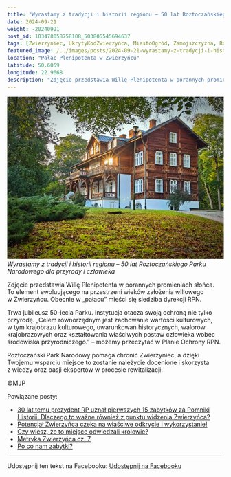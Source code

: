 ```yaml
---
title: "Wyrastamy z tradycji i historii regionu – 50 lat Roztoczańskiego Parku Narodowego dla przyrody i człowieka"
date: 2024-09-21
weight: -20240921
post_id: 103478058758108_503805545694637
tags: [Zwierzyniec, UkrytyKodZwierzyńca, MiastoOgród, Zamojszczyzna, Roztocze, Lubelskie, villarestituta, turystyka, dziedzictwo, zabytki, krajobrazy, TajemnicePrzeszłości, PodróżeWczasie, MagiczneMiejsce, RoztoczanskiParkNarodowy, RoztoczanskiPN]
featured_image: /../images/posts/2024-09-21-wyrastamy-z-tradycji-i-historii-regionu-50-lat.jpg
location: "Pałac Plenipotenta w Zwierzyńcu"
latitude: 50.6059
longitude: 22.9668
description: "Zdjęcie przedstawia Willę Plenipotenta w porannych promieniach słońca. To element ewoluującego na przestrzeni wieków założenia willowego w Zwierzyńcu...."
---
```


![Wyrastamy z tradycji i historii regionu – 50 lat Roztoczańskiego Parku Narodowego dla przyrody i człowieka](/images/posts/2024-09-21-wyrastamy-z-tradycji-i-historii-regionu-50-lat.jpg)
*Wyrastamy z tradycji i historii regionu – 50 lat Roztoczańskiego Parku Narodowego dla przyrody i człowieka*

Zdjęcie przedstawia Willę Plenipotenta w porannych promieniach słońca. To element ewoluującego na przestrzeni wieków założenia willowego w Zwierzyńcu. Obecnie w „pałacu” mieści się siedziba dyrekcji RPN.

Trwa jubileusz 50-lecia Parku. Instytucja otacza swoją ochroną nie tylko przyrodę. „Celem równorzędnym jest zachowanie wartości kulturowych, w tym krajobrazu kulturowego, uwarunkowań historycznych, walorów krajobrazowych oraz kształtowania właściwych postaw człowieka wobec środowiska przyrodniczego.” – możemy przeczytać w Planie Ochrony RPN.

Roztoczański Park Narodowy pomaga chronić Zwierzyniec, a dzięki Twojemu wsparciu miejsce to zostanie należycie docenione i skorzysta z wiedzy oraz pasji ekspertów w procesie rewitalizacji.



©MJP

Powiązane posty:
- [30 lat temu prezydent RP uznał pierwszych 15 zabytków za Pomniki Historii. Dlaczego to ważne również z punktu widzenia Zwierzyńca?](/posts/30-lat-temu-prezydent-rp-uznal-pierwszych-15)
- [Potencjał Zwierzyńca czeka na właściwe odkrycie i wykorzystanie!](/posts/potencjal-zwierzynca-czeka-na-wlasciwe-odkrycie-i)
- [Czy wiesz, że to miejsce odwiedzali królowie?](/posts/czy-wiesz-ze-to-miejsce-odwiedzali-krolowie)
- [Metryka Zwierzyńca cz. 7](/posts/metryka-zwierzyncacz7)
- [Po co nam zabytki?](/posts/po-co-nam-zabytki)


---

Udostępnij ten tekst na Facebooku:
[Udostępnij na Facebooku](https://www.facebook.com/sharer/sharer.php?u=https://stowarzyszeniewachniewskiej.pl/posts/wyrastamy-z-tradycji-i-historii-regionu-50-lat)

<script type="application/ld+json">
{
  "@context": "https://schema.org",
  "@type": "BlogPosting",
  "headline": "Wyrastamy z tradycji i historii regionu – 50 lat Roztoczańskiego Parku Narodowego dla przyrody i człowieka",
  "datePublished": "2024-09-21",
  "dateModified": "2024-09-21",
  "author": {
    "@type": "Person",
    "name": "Michał Jan Patyk"
  },
  "publisher": {
    "@type": "Organization",
    "name": "Stowarzyszenie im. Aleksandry Wachniewskiej",
    "logo": {
      "@type": "ImageObject",
      "url": "https://stowarzyszeniewachniewskiej.pl/images/logo/logo.svg"
    }
  },
  "mainEntityOfPage": {
    "@type": "WebPage",
    "@id": "https://stowarzyszeniewachniewskiej.pl/posts/wyrastamy-z-tradycji-i-historii-regionu-50-lat"
  },
  "image": {
    "@type": "ImageObject",
    "url": "https://stowarzyszeniewachniewskiej.pl//images/posts/2024-09-21-wyrastamy-z-tradycji-i-historii-regionu-50-lat.jpg"
  },
  "articleSection": "Dziedzictwo Kulturowe i Zabytki",
  "keywords": "[Zwierzyniec, UkrytyKodZwierzyńca, MiastoOgród, Zamojszczyzna, Roztocze, Lubelskie, villarestituta, turystyka, dziedzictwo, zabytki, krajobrazy, TajemnicePrzeszłości, PodróżeWczasie, MagiczneMiejsce, RoztoczanskiParkNarodowy, RoztoczanskiPN]",
  "wordCount": 92,
  "articleBody": "Zdjęcie przedstawia Willę Plenipotenta w porannych promieniach słońca. To element ewoluującego na przestrzeni wieków założenia willowego w Zwierzyńcu. Obecnie w „pałacu” mieści się siedziba dyrekcji RPN.\n\nTrwa jubileusz 50-lecia Parku. Instytucja otacza swoją ochroną nie tylko przyrodę. „Celem równorzędnym jest zachowanie wartości kulturowych, w tym krajobrazu kulturowego, uwarunkowań historycznych, walorów krajobrazowych oraz kształtowania właściwych postaw człowieka wobec środowiska przyrodniczego.” – możemy przeczytać w Planie Ochrony RPN.\n\nRoztoczański Park Narodowy pomaga chronić Zwierzyniec, a dzięki Twojemu wsparciu miejsce to zostanie należycie docenione i skorzysta z wiedzy oraz pasji ekspertów w procesie rewitalizacji.\n\n\n\n©MJP",
  "description": "Zdjęcie przedstawia Willę Plenipotenta w porannych promieniach słońca. To element ewoluującego na przestrzeni wieków założenia willowego w Zwierzyńcu....",
  "copyrightHolder": {
    "@type": "Person",
    "name": "Michał Jan Patyk"
  }
}
</script>
<script type="application/ld+json">
{
  "@context": "https://schema.org",
  "@type": "BreadcrumbList",
  "itemListElement": [
    {
      "@type": "ListItem",
      "position": 1,
      "name": "Home",
      "item": "https://stowarzyszeniewachniewskiej.pl"
    },
    {
      "@type": "ListItem",
      "position": 2,
      "name": "posts",
      "item": "https://stowarzyszeniewachniewskiej.pl/posts"
    },
    {
      "@type": "ListItem",
      "position": 3,
      "name": "Wyrastamy z tradycji i historii regionu – 50 lat Roztoczańskiego Parku Narodowego dla przyrody i człowieka",
      "item": "https://stowarzyszeniewachniewskiej.pl/posts/wyrastamy-z-tradycji-i-historii-regionu-50-lat"
    }
  ]
}
</script>
